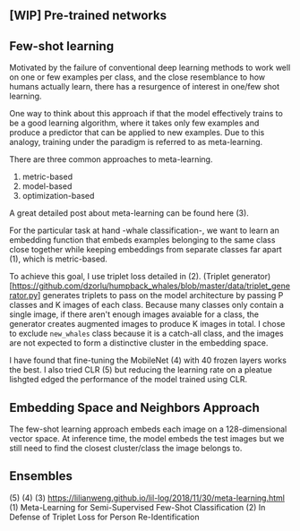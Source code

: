 
[WIP]
Pre-trained networks
-----------------



Few-shot learning
-----------------
Motivated by the failure of conventional deep learning methods to work well on one or few examples per class, and the
close resemblance to how humans actually learn, there has a resurgence of interest in one/few shot learning.

One way to think about this approach if that the model effectively trains to be a good learning algorithm, where it takes
only few examples and produce a predictor that can be applied to new examples. Due to this analogy, training under the
paradigm is referred to as meta-learning.

There are three common approaches to meta-learning.

1) metric-based
2) model-based
3) optimization-based

A great detailed post about meta-learning can be found here (3).

For the particular task at hand -whale classification-, we want to learn an embedding function that embeds examples
belonging to the same class close together while keeping embeddings from separate classes far apart (1), which is metric-based.

To achieve
this goal, I use triplet loss detailed in (2). (Triplet generator)
[https://github.com/dzorlu/humpback_whales/blob/master/data/triplet_generator.py] generates triplets to pass on the
model architecture by passing P classes and K images of each class. Because many classes only contain a single image,
if there aren't enough images avaiable for a class, the generator creates augmented images to produce K images in total.
I chose to exclude `new_whales` class because it is a catch-all class, and the images are not expected to form a
distinctive cluster in the embedding space.

I have found that fine-tuning the MobileNet (4) with 40 frozen layers works the best. I also tried CLR (5) but reducing
the learning rate on a pleatue lishgted edged the performance of the model trained using CLR.

Embedding Space and Neighbors Approach
--------------------------------------
The few-shot learning approach embeds each image on a 128-dimensional vector space. At inference time, the model embeds
the test images but we still need to find the closest cluster/class the image belongs to.




Ensembles
---------










(5)
(4)
(3) https://lilianweng.github.io/lil-log/2018/11/30/meta-learning.html
(1) Meta-Learning for Semi-Supervised Few-Shot Classification
(2) In Defense of Triplet Loss for Person Re-Identification

